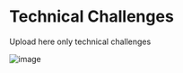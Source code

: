 # Technical Challenges

Upload here only technical challenges

![image](https://github.com/Anyone-S23-03/technical-challenges/assets/54072234/9dc09913-1dc4-4fb7-9445-caa0ac56d39c)
